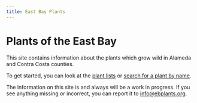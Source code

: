 ```yaml
---
title: East Bay Plants
---
```

# Plants of the East Bay

This site contains information about the plants which grow wild in Alameda and Contra Costa counties.

To get started, you can look at the [plant lists](./index_lists.html) or [search for a plant by name](./name_search.html).

The information on this site is and always will be a work in progress. If you see anything missing or incorrect, you can report it to [info@ebplants.org](mailto:info@ebplants.org).